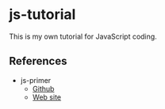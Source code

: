 # js-tutorial
This is my own tutorial for JavaScript coding.

## References
- js-primer
  - [Github](https://github.com/asciidwango/js-primer)
  - [Web site](https://jsprimer.net/)
